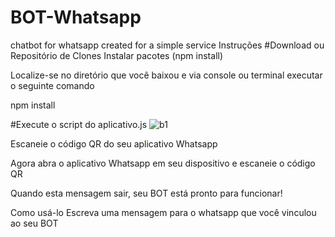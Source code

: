 # BOT-Whatsapp
chatbot for whatsapp created for a simple service
Instruções
#Download ou Repositório de Clones
Instalar pacotes (npm install)

Localize-se no diretório que você baixou e via console ou terminal executar o seguinte comando

npm install

#Execute o script do aplicativo.js
![b1](https://user-images.githubusercontent.com/71909065/134195040-ba030478-8e20-4d8c-9fb2-4b85266a08c7.png)

Escaneie o código QR do seu aplicativo Whatsapp

Agora abra o aplicativo Whatsapp em seu dispositivo e escaneie o código QR

Quando esta mensagem sair, seu BOT está pronto para funcionar!

Como usá-lo
Escreva uma mensagem para o whatsapp que você vinculou ao seu BOT
